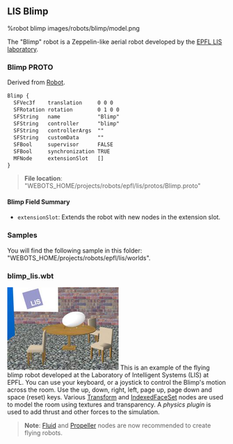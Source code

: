 ## LIS Blimp

%robot blimp images/robots/blimp/model.png

The "Blimp" robot is a Zeppelin-like aerial robot developed by the [EPFL LIS laboratory](https://lis.epfl.ch/).

### Blimp PROTO

Derived from [Robot](../reference/robot.md).

```
Blimp {
  SFVec3f    translation     0 0 0
  SFRotation rotation        0 1 0 0
  SFString   name            "Blimp"
  SFString   controller      "blimp"
  SFString   controllerArgs  ""
  SFString   customData      ""
  SFBool     supervisor      FALSE
  SFBool     synchronization TRUE
  MFNode     extensionSlot   []
}
```

> **File location**: "WEBOTS\_HOME/projects/robots/epfl/lis/protos/Blimp.proto"

#### Blimp Field Summary

- `extensionSlot`: Extends the robot with new nodes in the extension slot.

### Samples

You will find the following sample in this folder: "WEBOTS\_HOME/projects/robots/epfl/lis/worlds".

### blimp\_lis.wbt

![blimp.png](images/robots/blimp/blimp.wbt.thumbnail.jpg) This is an example of the flying blimp robot developed at the Laboratory of Intelligent Systems (LIS) at EPFL.
You can use your keyboard, or a joystick to control the Blimp's motion across the room.
Use the up, down, right, left, page up, page down and space (reset) keys.
Various [Transform](../reference/transform.md) and [IndexedFaceSet](../reference/indexedfaceset.md) nodes are used to model the room using textures and transparency.
A *physics plugin* is used to add thrust and other forces to the simulation.

> **Note**:
[Fluid](../reference/fluid.md) and [Propeller](../reference/propeller.md) nodes are now recommended to create flying robots.
